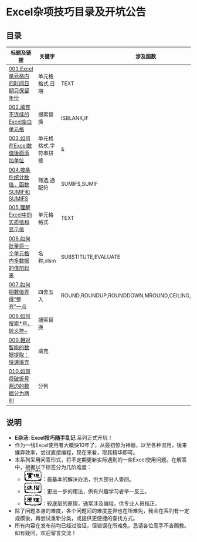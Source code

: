 # Excel杂项技巧目录及开坑公告

## 目录

标题及链接|关键字|涉及函数
--|--|--
[001.Excel单元格内的时间日期只保留年份][#001]|单元格格式,日期|TEXT
[002.填充不连续的Excel空白单元格][#002]|搜索替换|ISBLANK,IF
[003.如何在Excel数值後面添加单位][#003]|单元格格式,字符串拼接|&
[004.按条件统计数值，函数SUMIF和SUMIFS][#004]|筛选,通配符|SUMIFS,SUMIF
[005.理解Excel中的实质值和显示值][#005]|单元格格式|TEXT
[006.如何批量将一个单元格内多数据的值加起来][#006]|名称,xlsm|SUBSTITUTE,EVALUATE
[007.如何把数值弄得“整齐”一点][#007]|四舍五入|ROUND,ROUNDUP,ROUNDDOWN,MROUND,CEILING,FLOOR,IFERROR
[008.如何搜索*号，转义符~][#008]|搜索替换|
[009.相对智能的数据提取：快速填充][#009]|填充|
[010.如何将破折号两边的数据分为两列][#010]|分列|

## 说明
- **E杂汤: Excel技巧随手乱记** 系列正式开坑！
- 作为一线Excel使用者大概快10年了，从最初惊为神器，以至各种滥用，後来嫌弃效率，尝试直接编程，现在来看，取其精华即可。
- 本系列采用问答形式，将不定期更新实际遇到的一些Excel使用问题。在解答中，根据以下标签分为几阶难度：
    - ![实现][实现]：最基本的解决办法，供大部分人查阅。
    - ![进阶][进阶]：更进一步的用法，供有兴趣学习者举一反三。
    - ![原理][原理]：较底层的原理，通常涉及编程，供专业人员指正。
- 除了问题本身的难度，各个问题间的难度差异也在所难免，我会在系列有一定规模後，再尝试重新分类，或提供更便捷的查找方式。
- 所有内容在发布前均已经过验证，但错误在所难免，恳请各位高手不吝赐教。如有疑问，欢迎留言交流！


<!-- links -->
[#001]: 001_010/001.md
[#002]: 001_010/002.md
[#003]: 001_010/003.md
[#004]: 001_010/004.md
[#005]: 001_010/005.md
[#006]: 001_010/006.md
[#007]: 001_010/007.md
[#008]: 001_010/008.md
[#009]: 001_010/009.md
[#010]: 001_010/010.md

<!-- pics -->
[提问]: res/question.png
[回答]: res/answer.png
[实现]: res/step1.png
[进阶]: res/step2.png
[原理]: res/step3.png

